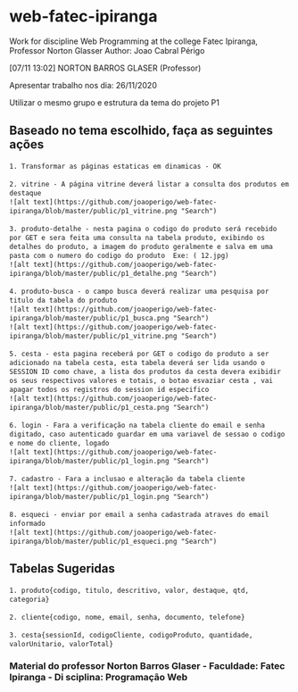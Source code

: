 # web-fatec-ipiranga
 Work for discipline Web Programming at the college Fatec Ipiranga, Professor Norton Glasser
 Author: Joao Cabral Périgo

 [07/11 13:02] NORTON BARROS GLASER (Professor)
    

Apresentar trabalho nos dia:
26/11/2020

Utilizar o mesmo grupo e estrutura da tema do projeto P1

## Baseado no tema escolhido, faça as seguintes ações
	
    1. Transformar as páginas estaticas em dinamicas - OK

	2. vitrine - A página vitrine deverá listar a consulta dos produtos em destaque
	![alt text](https://github.com/joaoperigo/web-fatec-ipiranga/blob/master/public/p1_vitrine.png "Search")

    3. produto-detalhe - nesta pagina o codigo do produto será recebido por GET e sera feita uma consulta na tabela produto, exibindo os detalhes do produto, a imagem do produto geralmente e salva em uma pasta com o numero do codigo do produto  Exe: ( 12.jpg)
    ![alt text](https://github.com/joaoperigo/web-fatec-ipiranga/blob/master/public/p1_detalhe.png "Search")

	4. produto-busca - o campo busca deverá realizar uma pesquisa por titulo da tabela do produto 
	![alt text](https://github.com/joaoperigo/web-fatec-ipiranga/blob/master/public/p1_busca.png "Search")
    ![alt text](https://github.com/joaoperigo/web-fatec-ipiranga/blob/master/public/p1_vitrine.png "Search")

    5. cesta - esta pagina receberá por GET o codigo do produto a ser adicionado na tabela cesta, esta tabela deverá ser lida usando o SESSION ID como chave, a lista dos produtos da cesta devera exibidir  os seus respectivos valores e totais, o botao esvaziar cesta , vai apagar todos os registros do session id especifico
    ![alt text](https://github.com/joaoperigo/web-fatec-ipiranga/blob/master/public/p1_cesta.png "Search")

	6. login - Fara a verificação na tabela cliente do email e senha digitado, caso autenticado guardar em uma variavel de sessao o codigo e nome do cliente, logado
    ![alt text](https://github.com/joaoperigo/web-fatec-ipiranga/blob/master/public/p1_login.png "Search")
	
    7. cadastro - Fara a inclusao e alteração da tabela cliente
    ![alt text](https://github.com/joaoperigo/web-fatec-ipiranga/blob/master/public/p1_login.png "Search")
	
    8. esqueci - enviar por email a senha cadastrada atraves do email informado
    ![alt text](https://github.com/joaoperigo/web-fatec-ipiranga/blob/master/public/p1_esqueci.png "Search")


## Tabelas Sugeridas

    1. produto{​​​​​​​codigo, titulo, descritivo, valor, destaque, qtd, categoria}​​​​​​​​​​​​​​

    2. cliente{​​​​​​​​​​​​​​codigo, nome, email, senha, documento, telefone}​​​​​​​​​​​​​​

    3. cesta{​​​​​​​​​​​​​​sessionId, codigoCliente, codigoProduto, quantidade, valorUnitario, valorTotal}​​​​​​​​​​​​​​

### Material do professor Norton Barros Glaser - Faculdade: Fatec Ipiranga - Di sciplina: Programação Web
